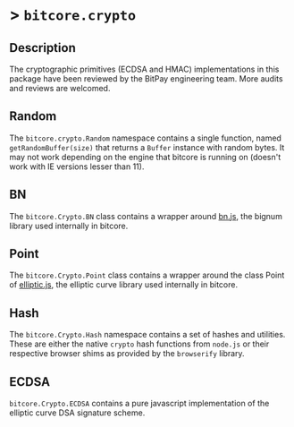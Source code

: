 # > `bitcore.crypto`

## Description

The cryptographic primitives (ECDSA and HMAC) implementations in this package have been reviewed by the BitPay engineering team. More audits and reviews are welcomed.

## Random

The `bitcore.crypto.Random` namespace contains a single function, named `getRandomBuffer(size)` that returns a `Buffer` instance with random bytes. It may not work depending on the engine that bitcore is running on (doesn't work with IE versions lesser than 11).

## BN

The `bitcore.Crypto.BN` class contains a wrapper around [bn.js](https://github.com/indutny/bn.js), the bignum library used internally in bitcore.

## Point

The `bitcore.Crypto.Point` class contains a wrapper around the class Point of [elliptic.js](https://github.com/indutny/elliptic.js), the elliptic curve library used internally in bitcore.

## Hash

The `bitcore.Crypto.Hash` namespace contains a set of hashes and utilities. These are either the native `crypto` hash functions from `node.js` or their respective browser shims as provided by the `browserify` library.

## ECDSA

`bitcore.Crypto.ECDSA` contains a pure javascript implementation of the elliptic curve DSA signature scheme. 
